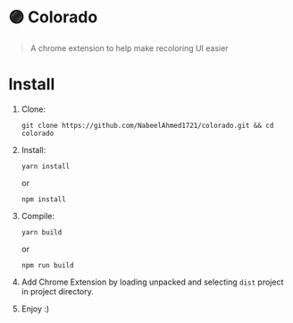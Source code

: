 # 🟣 Colorado

> A chrome extension to help make recoloring UI easier

# Install

1.  Clone:

        git clone https://github.com/NabeelAhmed1721/colorado.git && cd colorado

2.  Install:

        yarn install

    or

        npm install

3.  Compile:

        yarn build

    or

        npm run build

4.  Add Chrome Extension by loading unpacked and selecting `dist` project in project directory.

5.  Enjoy :)
